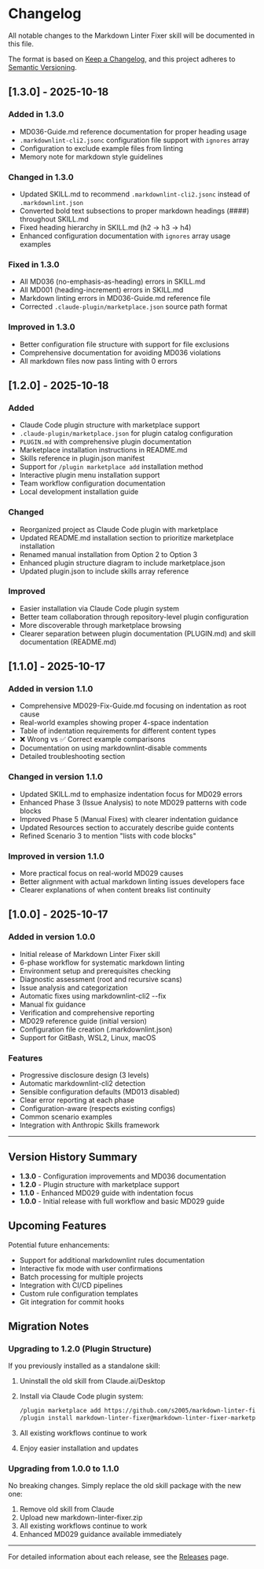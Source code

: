 # Changelog

All notable changes to the Markdown Linter Fixer skill will be documented in this file.

The format is based on [Keep a Changelog](https://keepachangelog.com/en/1.0.0/),
and this project adheres to [Semantic Versioning](https://semver.org/spec/v2.0.0.html).

## [1.3.0] - 2025-10-18

### Added in 1.3.0

- MD036-Guide.md reference documentation for proper heading usage
- `.markdownlint-cli2.jsonc` configuration file support with `ignores` array
- Configuration to exclude example files from linting
- Memory note for markdown style guidelines

### Changed in 1.3.0

- Updated SKILL.md to recommend `.markdownlint-cli2.jsonc` instead of `.markdownlint.json`
- Converted bold text subsections to proper markdown headings (####) throughout SKILL.md
- Fixed heading hierarchy in SKILL.md (h2 → h3 → h4)
- Enhanced configuration documentation with `ignores` array usage examples

### Fixed in 1.3.0

- All MD036 (no-emphasis-as-heading) errors in SKILL.md
- All MD001 (heading-increment) errors in SKILL.md
- Markdown linting errors in MD036-Guide.md reference file
- Corrected `.claude-plugin/marketplace.json` source path format

### Improved in 1.3.0

- Better configuration file structure with support for file exclusions
- Comprehensive documentation for avoiding MD036 violations
- All markdown files now pass linting with 0 errors

## [1.2.0] - 2025-10-18

### Added

- Claude Code plugin structure with marketplace support
- `.claude-plugin/marketplace.json` for plugin catalog configuration
- `PLUGIN.md` with comprehensive plugin documentation
- Marketplace installation instructions in README.md
- Skills reference in plugin.json manifest
- Support for `/plugin marketplace add` installation method
- Interactive plugin menu installation support
- Team workflow configuration documentation
- Local development installation guide

### Changed

- Reorganized project as Claude Code plugin with marketplace
- Updated README.md installation section to prioritize marketplace installation
- Renamed manual installation from Option 2 to Option 3
- Enhanced plugin structure diagram to include marketplace.json
- Updated plugin.json to include skills array reference

### Improved

- Easier installation via Claude Code plugin system
- Better team collaboration through repository-level plugin configuration
- More discoverable through marketplace browsing
- Clearer separation between plugin documentation (PLUGIN.md) and skill documentation (README.md)

## [1.1.0] - 2025-10-17

### Added in version 1.1.0

- Comprehensive MD029-Fix-Guide.md focusing on indentation as root cause
- Real-world examples showing proper 4-space indentation
- Table of indentation requirements for different content types
- ❌ Wrong vs ✅ Correct example comparisons
- Documentation on using markdownlint-disable comments
- Detailed troubleshooting section

### Changed in version 1.1.0

- Updated SKILL.md to emphasize indentation focus for MD029 errors
- Enhanced Phase 3 (Issue Analysis) to note MD029 patterns with code blocks
- Improved Phase 5 (Manual Fixes) with clearer indentation guidance
- Updated Resources section to accurately describe guide contents
- Refined Scenario 3 to mention "lists with code blocks"

### Improved in version 1.1.0

- More practical focus on real-world MD029 causes
- Better alignment with actual markdown linting issues developers face
- Clearer explanations of when content breaks list continuity

## [1.0.0] - 2025-10-17

### Added in version 1.0.0

- Initial release of Markdown Linter Fixer skill
- 6-phase workflow for systematic markdown linting
- Environment setup and prerequisites checking
- Diagnostic assessment (root and recursive scans)
- Issue analysis and categorization
- Automatic fixes using markdownlint-cli2 --fix
- Manual fix guidance
- Verification and comprehensive reporting
- MD029 reference guide (initial version)
- Configuration file creation (.markdownlint.json)
- Support for GitBash, WSL2, Linux, macOS

### Features

- Progressive disclosure design (3 levels)
- Automatic markdownlint-cli2 detection
- Sensible configuration defaults (MD013 disabled)
- Clear error reporting at each phase
- Configuration-aware (respects existing configs)
- Common scenario examples
- Integration with Anthropic Skills framework

---

## Version History Summary

- **1.3.0** - Configuration improvements and MD036 documentation
- **1.2.0** - Plugin structure with marketplace support
- **1.1.0** - Enhanced MD029 guide with indentation focus
- **1.0.0** - Initial release with full workflow and basic MD029 guide

## Upcoming Features

Potential future enhancements:

- Support for additional markdownlint rules documentation
- Interactive fix mode with user confirmations
- Batch processing for multiple projects
- Integration with CI/CD pipelines
- Custom rule configuration templates
- Git integration for commit hooks

## Migration Notes

### Upgrading to 1.2.0 (Plugin Structure)

If you previously installed as a standalone skill:

1. Uninstall the old skill from Claude.ai/Desktop
2. Install via Claude Code plugin system:

   ```bash
   /plugin marketplace add https://github.com/s2005/markdown-linter-fixer-skill
   /plugin install markdown-linter-fixer@markdown-linter-fixer-marketplace
   ```

3. All existing workflows continue to work
4. Enjoy easier installation and updates

### Upgrading from 1.0.0 to 1.1.0

No breaking changes. Simply replace the old skill package with the new one:

1. Remove old skill from Claude
2. Upload new markdown-linter-fixer.zip
3. All existing workflows continue to work
4. Enhanced MD029 guidance available immediately

---

For detailed information about each release, see the [Releases](../../releases) page.
